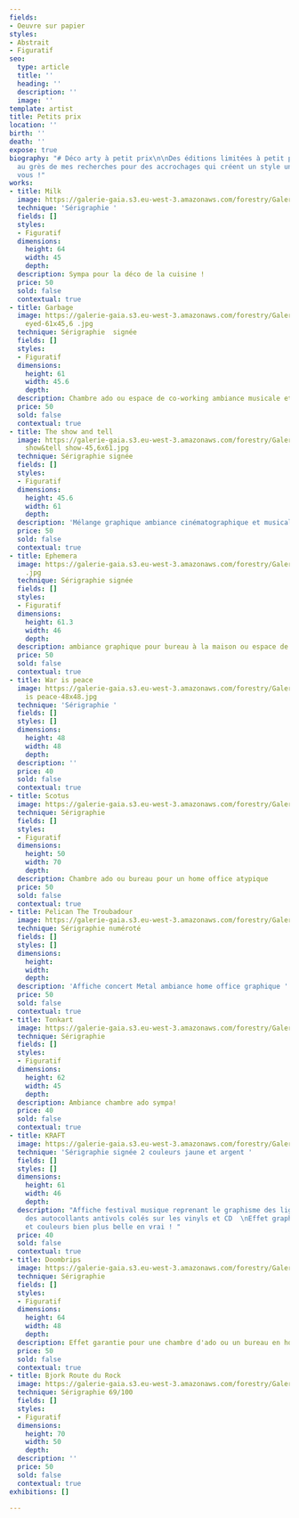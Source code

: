 ```yaml
---
fields:
- Oeuvre sur papier
styles:
- Abstrait
- Figuratif
seo:
  type: article
  title: ''
  heading: ''
  description: ''
  image: ''
template: artist
title: Petits prix
location: ''
birth: ''
death: ''
expose: true
biography: "# Déco arty à petit prix\n\nDes éditions limitées à petit prix,  \nchinées
  au grès de mes recherches pour des accrochages qui créent un style unique, comme
  vous !"
works:
- title: Milk
  image: https://galerie-gaia.s3.eu-west-3.amazonaws.com/forestry/Galerie-Gaia-Milk-64x45.jpg
  technique: 'Sérigraphie '
  fields: []
  styles:
  - Figuratif
  dimensions:
    height: 64
    width: 45
    depth: 
  description: Sympa pour la déco de la cuisine !
  price: 50
  sold: false
  contextual: true
- title: Garbage
  image: https://galerie-gaia.s3.eu-west-3.amazonaws.com/forestry/Galerie-Gaia-Doe
    eyed-61x45,6 .jpg
  technique: Sérigraphie  signée
  fields: []
  styles:
  - Figuratif
  dimensions:
    height: 61
    width: 45.6
    depth: 
  description: Chambre ado ou espace de co-working ambiance musicale et graphique
  price: 50
  sold: false
  contextual: true
- title: The show and tell
  image: https://galerie-gaia.s3.eu-west-3.amazonaws.com/forestry/Galerie-Gaia-the
    show&tell show-45,6x61.jpg
  technique: Sérigraphie signée
  fields: []
  styles:
  - Figuratif
  dimensions:
    height: 45.6
    width: 61
    depth: 
  description: 'Mélange graphique ambiance cinématographique et musicale '
  price: 50
  sold: false
  contextual: true
- title: Ephemera
  image: https://galerie-gaia.s3.eu-west-3.amazonaws.com/forestry/Galerie-Gaia-Ephemera-61,3x46
    .jpg
  technique: Sérigraphie signée
  fields: []
  styles:
  - Figuratif
  dimensions:
    height: 61.3
    width: 46
    depth: 
  description: ambiance graphique pour bureau à la maison ou espace de co-working
  price: 50
  sold: false
  contextual: true
- title: War is peace
  image: https://galerie-gaia.s3.eu-west-3.amazonaws.com/forestry/Galerie-Gaia-war
    is peace-48x48.jpg
  technique: 'Sérigraphie '
  fields: []
  styles: []
  dimensions:
    height: 48
    width: 48
    depth: 
  description: ''
  price: 40
  sold: false
  contextual: true
- title: Scotus
  image: https://galerie-gaia.s3.eu-west-3.amazonaws.com/forestry/Galerie-Gaia-scotus-50x70.jpg
  technique: Sérigraphie
  fields: []
  styles:
  - Figuratif
  dimensions:
    height: 50
    width: 70
    depth: 
  description: Chambre ado ou bureau pour un home office atypique
  price: 50
  sold: false
  contextual: true
- title: Pelican The Troubadour
  image: https://galerie-gaia.s3.eu-west-3.amazonaws.com/forestry/Galerie-Gaia-Pelican-61x45,5.jpg
  technique: Sérigraphie numéroté
  fields: []
  styles: []
  dimensions:
    height: 
    width: 
    depth: 
  description: 'Affiche concert Metal ambiance home office graphique '
  price: 50
  sold: false
  contextual: true
- title: Tonkart
  image: https://galerie-gaia.s3.eu-west-3.amazonaws.com/forestry/Galerie-Gaia-Ozaer-61,5x45,2.jpg
  technique: Sérigraphie
  fields: []
  styles:
  - Figuratif
  dimensions:
    height: 62
    width: 45
    depth: 
  description: Ambiance chambre ado sympa!
  price: 40
  sold: false
  contextual: true
- title: KRAFT
  image: https://galerie-gaia.s3.eu-west-3.amazonaws.com/forestry/Galerie-Gaia-KRFT-61x45,7.jpg
  technique: 'Sérigraphie signée 2 couleurs jaune et argent '
  fields: []
  styles: []
  dimensions:
    height: 61
    width: 46
    depth: 
  description: "Affiche festival musique reprenant le graphisme des lignes de code
    des autocollants antivols colés sur les vinyls et CD  \nEffet graphique génial
    et couleurs bien plus belle en vrai ! "
  price: 40
  sold: false
  contextual: true
- title: Doombrips
  image: https://galerie-gaia.s3.eu-west-3.amazonaws.com/forestry/Galerie-Gaia-Doombrips-63,3x48.jpg
  technique: Sérigraphie
  fields: []
  styles:
  - Figuratif
  dimensions:
    height: 64
    width: 48
    depth: 
  description: Effet garantie pour une chambre d'ado ou un bureau en home office !
  price: 50
  sold: false
  contextual: true
- title: Bjork Route du Rock
  image: https://galerie-gaia.s3.eu-west-3.amazonaws.com/forestry/Galerie-Gaia-Bjork-70x50.jpg
  technique: Sérigraphie 69/100
  fields: []
  styles:
  - Figuratif
  dimensions:
    height: 70
    width: 50
    depth: 
  description: ''
  price: 50
  sold: false
  contextual: true
exhibitions: []

---
```

